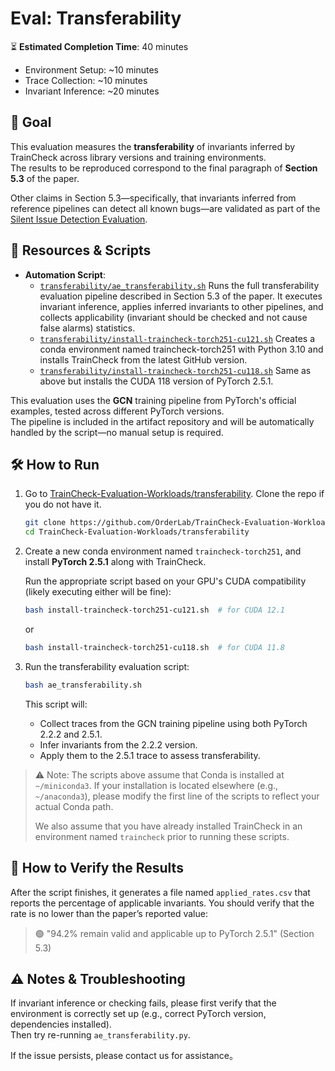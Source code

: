 
# Eval: Transferability

⏳ **Estimated Completion Time**: 40 minutes
- Environment Setup: ~10 minutes  
- Trace Collection: ~10 minutes  
- Invariant Inference: ~20 minutes

## 🎯 Goal

This evaluation measures the **transferability** of invariants inferred by TrainCheck across library versions and training environments.  
The results to be reproduced correspond to the final paragraph of **Section 5.3** of the paper.

Other claims in Section 5.3—specifically, that invariants inferred from reference pipelines can detect all known bugs—are validated as part of the [Silent Issue Detection Evaluation](./ae-eval-s5.1-silent-issue-detection.md).

## 📂 Resources & Scripts

- **Automation Script**:  
  - [`transferability/ae_transferability.sh`](https://github.com/OrderLab/TrainCheck-Evaluation-Workloads/blob/main/transferability/ae_transferability.sh) Runs the full transferability evaluation pipeline described in Section 5.3 of the paper. It executes invariant inference, applies inferred invariants to other pipelines, and collects applicability (invariant should be checked and not cause false alarms) statistics.
  - [`transferability/install-traincheck-torch251-cu121.sh`](https://github.com/OrderLab/TrainCheck-Evaluation-Workloads/blob/main/transferability/install-traincheck-torch251-cu121.sh) Creates a conda environment named traincheck-torch251 with Python 3.10 and installs TrainCheck from the latest GitHub version.
  - [`transferability/install-traincheck-torch251-cu118.sh`](https://github.com/OrderLab/TrainCheck-Evaluation-Workloads/blob/main/transferability/install-traincheck-torch251-cu118.sh) Same as above but installs the CUDA 118 version of PyTorch 2.5.1.

This evaluation uses the **GCN** training pipeline from PyTorch's official examples, tested across different PyTorch versions.  
The pipeline is included in the artifact repository and will be automatically handled by the script—no manual setup is required.

## 🛠 How to Run

1. Go to [TrainCheck-Evaluation-Workloads/transferability](`https://github.com/OrderLab/TrainCheck-Evaluation-Workloads/tree/main/transferability`). Clone the repo if you do not have it.
    ```bash
    git clone https://github.com/OrderLab/TrainCheck-Evaluation-Workloads.git
    cd TrainCheck-Evaluation-Workloads/transferability
    ```

2. Create a new conda environment named `traincheck-torch251`, and install **PyTorch 2.5.1** along with TrainCheck.  

    Run the appropriate script based on your GPU's CUDA compatibility (likely executing either will be fine):
    ```bash
    bash install-traincheck-torch251-cu121.sh  # for CUDA 12.1
    ```
    or
    ```bash
    bash install-traincheck-torch251-cu118.sh  # for CUDA 11.8
    ```

3. Run the transferability evaluation script:
    ```bash
    bash ae_transferability.sh
    ```

    This script will:
      - Collect traces from the GCN training pipeline using both PyTorch 2.2.2 and 2.5.1.
      - Infer invariants from the 2.2.2 version.
      - Apply them to the 2.5.1 trace to assess transferability.

> ⚠️ Note:
> The scripts above assume that Conda is installed at `~/miniconda3`.
> If your installation is located elsewhere (e.g., `~/anaconda3`), please modify the first line of the scripts to reflect your actual Conda path.
>
> We also assume that you have already installed TrainCheck in an environment named `traincheck` prior to running these scripts.

## 🧐 How to Verify the Results

After the script finishes, it generates a file named `applied_rates.csv` that reports the percentage of applicable invariants. You should verify that the rate is no lower than the paper’s reported value:

> 🟢 "94.2% remain valid and applicable up to PyTorch 2.5.1" (Section 5.3)

## ⚠️ Notes & Troubleshooting

If invariant inference or checking fails, please first verify that the environment is correctly set up (e.g., correct PyTorch version, dependencies installed).  
Then try re-running `ae_transferability.py`.

If the issue persists, please contact us for assistance。